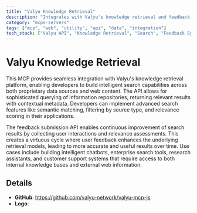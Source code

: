 ```yaml
---
title: "Valyu Knowledge Retrieval"
description: "Integrates with Valyu's knowledge retrieval and feedback APIs for searching proprietary/web sources and submitting user feedback."
category: "mcps-servers"
tags: ["mcp", "web", "utility", "api", "data", "integration"]
tech_stack: ["Valyu API", "Knowledge Retrieval", "Search", "Feedback Systems", "Web APIs"]
---
```


# Valyu Knowledge Retrieval

This MCP provides seamless integration with Valyu's knowledge retrieval platform, enabling developers to build intelligent search capabilities across both proprietary data sources and web content. The API allows for sophisticated querying of information repositories, returning relevant results with contextual metadata. Developers can implement advanced search features like semantic matching, filtering by source type, and relevance scoring in their applications.

The feedback submission API enables continuous improvement of search results by collecting user interactions and relevance assessments. This creates a virtuous cycle where user feedback enhances the underlying retrieval models, leading to more accurate and useful results over time. Use cases include building intelligent chatbots, enterprise search tools, research assistants, and customer support systems that require access to both internal knowledge bases and external web information.

## Details

- **GitHub**: https://github.com/valyu-network/valyu-mcp-js
- **Logo**: 
